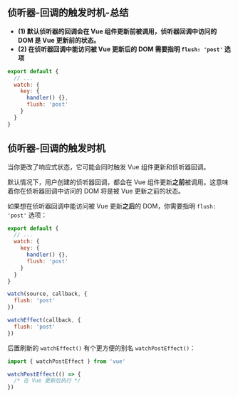 ## 侦听器-回调的触发时机-总结

- **(1) 默认侦听器的回调会在 Vue 组件更新前被调用，侦听器回调中访问的 DOM 是 Vue 更新前的状态。**
- **(2) 在侦听器回调中能访问被 Vue 更新后的 DOM 需要指明 `flush: 'post'` 选项**

```js
export default {
  // ...
  watch: {
    key: {
      handler() {},
      flush: 'post'
    }
  }
}
```

## 侦听器-回调的触发时机

当你更改了响应式状态，它可能会同时触发 Vue 组件更新和侦听器回调。

默认情况下，用户创建的侦听器回调，都会在 Vue 组件更新**之前**被调用。这意味着你在侦听器回调中访问的 DOM 将是被 Vue 更新之前的状态。

如果想在侦听器回调中能访问被 Vue 更新**之后**的 DOM，你需要指明 `flush: 'post'` 选项：

```js
export default {
  // ...
  watch: {
    key: {
      handler() {},
      flush: 'post'
    }
  }
}
```

```js
watch(source, callback, {
  flush: 'post'
})

watchEffect(callback, {
  flush: 'post'
})
```

后置刷新的 `watchEffect()` 有个更方便的别名 `watchPostEffect()`：

```js
import { watchPostEffect } from 'vue'

watchPostEffect(() => {
  /* 在 Vue 更新后执行 */
})
```
